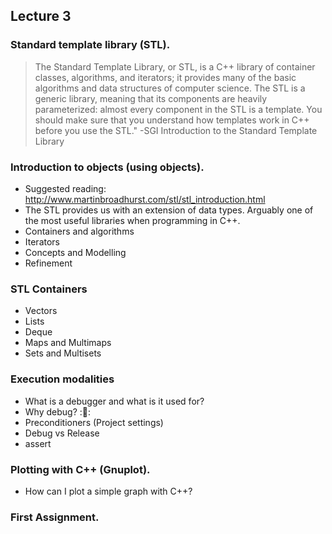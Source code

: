 ## Lecture 3 

### Standard template library (STL). 
> The Standard Template Library, or STL, is a C++ library of container classes, algorithms, and iterators; it provides many of the basic algorithms and data structures of computer science. The STL is a generic library, meaning that its components are heavily parameterized: almost every component in the STL is a template. You should make sure that you understand how templates work in C++ before you use the STL." -SGI Introduction to the Standard Template Library

### Introduction to objects (using objects). 
- Suggested reading: http://www.martinbroadhurst.com/stl/stl_introduction.html 
- The STL provides us with an extension of data types. Arguably one of the most useful libraries when programming in C++. 
- Containers and algorithms
- Iterators
- Concepts and Modelling
- Refinement 

### STL Containers 
- Vectors
- Lists
- Deque
- Maps and Multimaps
- Sets and Multisets

### Execution modalities
- What is a debugger and what is it used for?
- Why debug? ::bug::
- Preconditioners (Project settings)
- Debug vs Release
- assert

### Plotting with C++ (Gnuplot). 
- How can I plot a simple graph with C++?

### First Assignment. 
